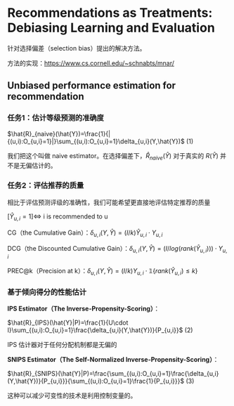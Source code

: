 # Recommendations as Treatments: Debiasing Learning and Evaluation

针对选择偏差（selection bias）提出的解决方法。

方法的实现：https://www.cs.cornell.edu/~schnabts/mnar/

## Unbiased performance estimation for recommendation

### 任务1：估计等级预测的准确度

$\hat{R}_{naive}(\hat{Y})=\frac{1}{|{(u,i):O_{u,i}=1}|}\sum_{(u,i):O_{u,i}=1}\delta_{u,i}(Y,\hat{Y})$           (1)

我们把这个叫做 naive estimator。在选择偏差下，$\hat{R}_{naive}(\hat{Y})$ 对于真实的 $R(\hat{Y})$ 并不是无偏估计的。

### 任务2：评估推荐的质量

相比于评估预测评级的准确性，我们可能希望更直接地评估特定推荐的质量

$[\hat{Y}_{u,i}=1]\Leftrightarrow$ i  is recommended to u

CG（the Cumulative Gain）：$\delta_{u,i}(Y,\hat{Y})=(I/k)\hat{Y}_{u,i}\cdot Y_{u,i}$ 

DCG（the Discounted Cumulative Gain）：$\delta_{u,i}(Y,\hat{Y})=(I/log(rank(\hat{Y}_{u,i})))\cdot Y_{u,i}$

PREC@k（Precision at k）：$\delta_{u,i}(Y,\hat{Y})=(I/k)Y_{u,i}\cdot \mathbb{1}\{rank(\hat{Y}_{u,i})\leq k\}$ 

### 基于倾向得分的性能估计

**IPS Estimator（The Inverse-Propensity-Scoring）**：

$\hat{R}_{IPS}(\hat{Y}|P)=\frac{1}{U\cdot I}\sum_{(u,i):O_{u,i}=1}\frac{\delta_{u,i}(Y,\hat{Y})}{P_{u,i}}$           (2)

IPS 估计器对于任何分配机制都是无偏的

**SNIPS Estimator（The Self-Normalized Inverse-Propensity-Scoring）**：

$\hat{R}_{SNIPS}(\hat{Y}|P)=\frac{\sum_{(u,i):O_{u,i}=1}\frac{\delta_{u,i}(Y,\hat{Y})}{P_{u,i}}}{\sum_{(u,i):O_{u,i}=1}\frac{1}{P_{u,i}}}$           (3)

这种可以减少可变性的技术是利用控制变量的。















